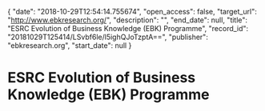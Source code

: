 {
  "date": "2018-10-29T12:54:14.755674", 
  "open_access": false, 
  "target_url": "http://www.ebkresearch.org/", 
  "description": "", 
  "end_date": null, 
  "title": "ESRC Evolution of Business Knowledge (EBK) Programme", 
  "record_id": "20181029T125414/LSvbf6le/l5ighQJoTzptA==", 
  "publisher": "ebkresearch.org", 
  "start_date": null
}

# ESRC Evolution of Business Knowledge (EBK) Programme

